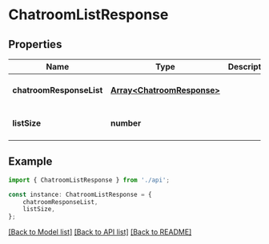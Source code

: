 # ChatroomListResponse


## Properties

Name | Type | Description | Notes
------------ | ------------- | ------------- | -------------
**chatroomResponseList** | [**Array&lt;ChatroomResponse&gt;**](ChatroomResponse.md) |  | [optional] [default to undefined]
**listSize** | **number** |  | [optional] [default to undefined]

## Example

```typescript
import { ChatroomListResponse } from './api';

const instance: ChatroomListResponse = {
    chatroomResponseList,
    listSize,
};
```

[[Back to Model list]](../README.md#documentation-for-models) [[Back to API list]](../README.md#documentation-for-api-endpoints) [[Back to README]](../README.md)
